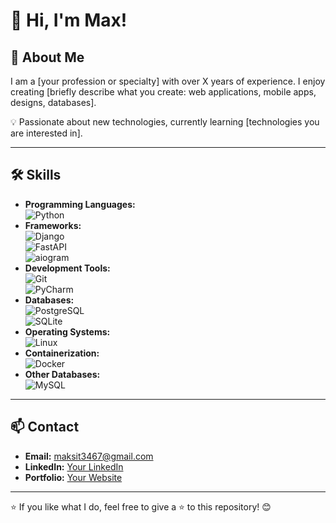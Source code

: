 # 👋 Hi, I'm Max!  
## 🚀 About Me  
I am a [your profession or specialty] with over X years of experience. I enjoy creating [briefly describe what you create: web applications, mobile apps, designs, databases].  

💡 Passionate about new technologies, currently learning [technologies you are interested in].  

---

## 🛠 Skills
- **Programming Languages:**  
  ![Python](https://img.shields.io/badge/Python-3776AB?style=flat&logo=python&logoColor=white)
- **Frameworks:**  
  ![Django](https://img.shields.io/badge/Django-092E20?style=flat&logo=django&logoColor=white)  
  ![FastAPI](https://img.shields.io/badge/FastAPI-009688?style=flat&logo=fastapi&logoColor=white)  
  ![aiogram](https://img.shields.io/badge/aiogram-2C2F33?style=flat&logo=python&logoColor=white)
- **Development Tools:**  
  ![Git](https://img.shields.io/badge/Git-F05032?style=flat&logo=git&logoColor=white)  
  ![PyCharm](https://img.shields.io/badge/PyCharm-000000?style=flat&logo=pycharm&logoColor=white)
- **Databases:**  
  ![PostgreSQL](https://img.shields.io/badge/PostgreSQL-336791?style=flat&logo=postgresql&logoColor=white)  
  ![SQLite](https://img.shields.io/badge/SQLite-003B57?style=flat&logo=sqlite&logoColor=white)
- **Operating Systems:**  
  ![Linux](https://img.shields.io/badge/Linux-FCC624?style=flat&logo=linux&logoColor=white)
- **Containerization:**  
  ![Docker](https://img.shields.io/badge/Docker-2496ED?style=flat&logo=docker&logoColor=white)
- **Other Databases:**  
  ![MySQL](https://img.shields.io/badge/MySQL-4479A1?style=flat&logo=mysql&logoColor=white)


---

## 📫 Contact  
- **Email:** [maksit3467@gmail.com](maksit3467@gmail.com)  
- **LinkedIn:** [Your LinkedIn](https://linkedin.com/in/your-profile)  
- **Portfolio:** [Your Website](https://example.com)  

---

⭐️ If you like what I do, feel free to give a ⭐️ to this repository! 😊
